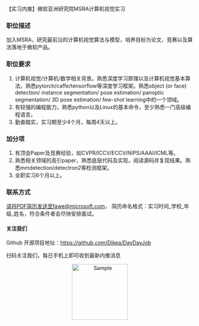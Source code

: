 【实习内推】微软亚洲研究院MSRA计算机视觉实习

### 职位描述

加入MSRA，研究最前沿的计算机视觉算法与模型，培养目标为论文、竞赛以及算法落地于微软产品。

### 职位要求

1. 计算机视觉/计算机/数学相关背景。熟悉深度学习原理以及计算机视觉基本算法，熟悉pytorch/caffe/tensorflow等深度学习框架。熟悉object (or face) detection/ instance segmentation/ pose estimation/ panoptic segmentation/ 3D pose estimation/ few-shot learning中的一个领域。
2. 有较强的编程能力，熟悉python以及Linux的基本命令，至少熟悉一门高级编程语言。
3.  勤奋踏实，实习期至少4个月，每周4天以上。

### 加分项

1. 有顶会Paper及竞赛经验，如CVPR/ICCV/ECCV/NIPS/AAAI/ICML等。
2. 熟悉相关领域的高引paper，熟悉底层代码及实现，阅读源码并复现结果。熟悉mmdetection/detectron2等检测框架。
3. 全职实习6个月以上。

### 联系方式

请将PDF简历发送至fawe@microsoft.com， 简历命名格式：实习时间_学校_年级_姓名，符合条件者会尽快安排面试。

#### 关注我们

Github 开源项目地址：https://github.com/Dikea/DayDayJob

扫码关注我们，每日手机上即可收到最新内推消息

<p align="center">
<img src="https://img-blog.csdnimg.cn/20200321100545314.jpg" alt="Sample"  width="150" height="">
</p>